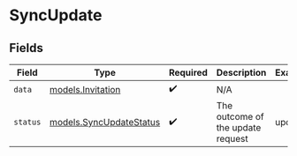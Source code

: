 # SyncUpdate


## Fields

| Field                                                    | Type                                                     | Required                                                 | Description                                              | Example                                                  |
| -------------------------------------------------------- | -------------------------------------------------------- | -------------------------------------------------------- | -------------------------------------------------------- | -------------------------------------------------------- |
| `data`                                                   | [models.Invitation](../models/invitation.md)             | :heavy_check_mark:                                       | N/A                                                      |                                                          |
| `status`                                                 | [models.SyncUpdateStatus](../models/syncupdatestatus.md) | :heavy_check_mark:                                       | The outcome of the update request                        | updated                                                  |